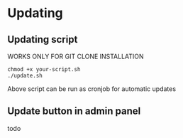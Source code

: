 # Updating

## Updating script

WORKS ONLY FOR GIT CLONE INSTALLATION

```
chmod +x your-script.sh
./update.sh
```
Above script can be run as cronjob for automatic updates

## Update button in admin panel
todo